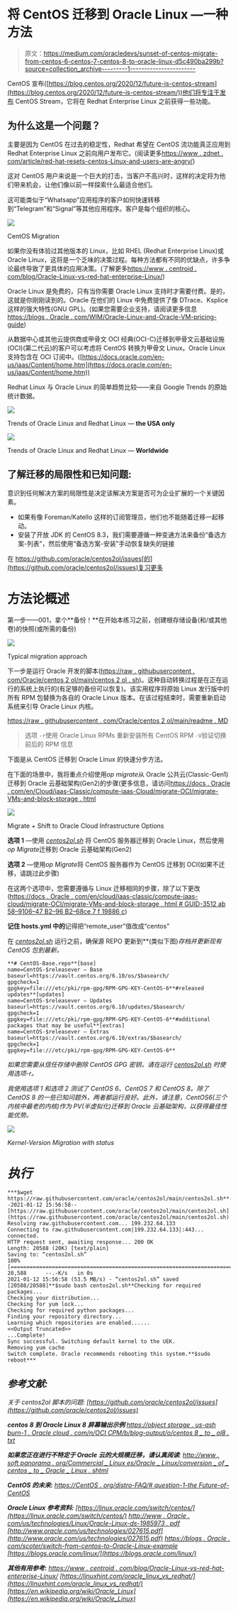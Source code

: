# 将 CentOS 迁移到 Oracle Linux —一种方法

> 原文：<https://medium.com/oracledevs/sunset-of-centos-migrate-from-centos-6-centos-7-centos-8-to-oracle-linux-d5c490ba299b?source=collection_archive---------1----------------------->

CentOS 宣布([https://blog.centos.org/2020/12/future-is-centos-stream](https://blog.centos.org/2020/12/future-is-centos-stream/))他们将专注于发布 CentOS Stream，它将在 Redhat Enterprise Linux 之前获得一些功能。

## 为什么这是一个问题？

主要是因为 CentOS 在过去的稳定性，Redhat 希望在 CentOS 流功能真正应用到 Redhat Enterprise Linux 之前向用户发布它。(阅读更多[https://www . zdnet . com/article/red-hat-resets-centos-Linux-and-users-are-angry/](https://www.zdnet.com/article/red-hat-resets-centos-linux-and-users-are-angry/))

这对 CentOS 用户来说是一个巨大的打击，当客户不高兴时，这样的决定将为他们带来机会，让他们像以前一样探索什么最适合他们。

这可能类似于“Whatsapp”应用程序的客户如何快速转移到“Telegram”和“Signal”等其他应用程序。客户是每个组织的核心。

![](img/e0af6f40eb125115aacf6cbbd07f4f33.png)

CentOS Migration

如果你没有体验过其他版本的 Linux，比如 RHEL (Redhat Enterprise Linux)或 Oracle Linux，这将是一个乏味的决策过程。每种方法都有不同的优缺点，许多争论最终导致了更具体的应用决策。(了解更多[https://www . centroid . com/blog/Oracle-Linux-vs-red-hat-enterprise-Linux/](https://www.centroid.com/blog/oracle-linux-vs-red-hat-enterprise-linux/))

Oracle Linux 是免费的，只有当你需要 Oracle Linux 支持时才需要付费。是的，这就是你刚刚读到的。Oracle 在他们的 Linux 中免费提供了像 DTrace、Ksplice 这样的强大特性(GNU GPL)。(如果您需要企业支持，请阅读更多信息[https://blogs . Oracle . com/WIM/Oracle-Linux-and-Oracle-VM-pricing-guide](https://blogs.oracle.com/wim/oracle-linux-and-oracle-vm-pricing-guide))

从数据中心或其他云提供商或甲骨文 OCI 经典(OCI-C)迁移到甲骨文云基础设施(OCI)(第二代云)的客户可以考虑将 CentOS 转换为甲骨文 Linux。Oracle Linux 支持包含在 OCI 订阅中。([https://docs.oracle.com/en-us/iaas/Content/home.htm](https://docs.oracle.com/en-us/iaas/Content/home.htm))

Redhat Linux 与 Oracle Linux 的简单趋势比较——来自 Google Trends 的原始统计数据。

![](img/b3db24e5aebe37507b8ecab2d635fddd.png)

Trends of Oracle Linux and Redhat Linux — **the USA only**

![](img/c26f367f1ba4e9e1b90808ec9ae9e2e6.png)

Trends of Oracle Linux and Redhat Linux — **Worldwide**

## **了解迁移的局限性和已知问题:**

意识到任何解决方案的局限性是决定该解决方案是否可为企业扩展的一个关键因素。

*   如果有像 Foreman/Katello 这样的订阅管理员，他们也不能随着迁移一起移动。
*   安装了开放 JDK 的 CentOS 8.3，我们需要遵循一种变通方法来备份“备选方案-列表”，然后使用“备选方案-安装”手动恢复缺失的链接

在 https://github.com/oracle/centos2ol/issues[的](https://github.com/oracle/centos2ol/issues)复习更多

# **方法论概述**

第一步——001，拿个**备份！**在开始本练习之前，创建根存储设备(和/或其他卷)的快照(或所需的备份)

![](img/e032135a16d50210ea41b5ef1d171768.png)

Typical migration approach

下一步是运行 Oracle 开发的脚本([https://raw . githubusercontent . com/Oracle/centos 2 ol/main/centos 2 ol . sh](https://raw.githubusercontent.com/oracle/centos2ol/main/centos2ol.sh))。这种自动转换过程是在正在运行的系统上执行的(有足够的备份可以恢复)。该实用程序将原始 Linux 发行版中的所有 RPM 包替换为各自的 Oracle Linux 版本。在该过程结束时，需要重新启动系统来引导 Oracle Linux 内核。

[https://raw . githubusercontent . com/Oracle/centos 2 ol/main/readme . MD](https://raw.githubusercontent.com/oracle/centos2ol/main/README.md)

> 选项
> `-r`使用 Oracle Linux RPMs 重新安装所有 CentOS RPM
> `-V`验证切换前后的 RPM 信息

下面是从 CentOS 迁移到 Oracle Linux 的快速分步方法。

在下面的场景中，我将重点介绍使用*op migrate*从 Oracle 公共云(Classic-Gen1)迁移到 Oracle 云基础架构(Gen2)的步骤(更多信息，请访问[https://docs . Oracle . com/en/Cloud/iaas-Classic/compute-iaas-Cloud/migrate-OCI/migrate-VMs-and-block-storage . html](https://docs.oracle.com/en/cloud/iaas-classic/compute-iaas-cloud/migrate-oci/migrate-vms-and-block-storage.html#GUID-7099C387-9826-4D22-A448-C3FC4ABBD094)

![](img/4a573b6709340fb5989ead1da7e9170b.png)

Migrate + Shift to Oracle Cloud Infrastructure Options

**选项 1** —使用 [*centos2ol.sh*](https://raw.githubusercontent.com/oracle/centos2ol/main/centos2ol.sh) 将 CentOS 服务器迁移到 Oracle Linux，然后使用*op Migrate*迁移到 Oracle 云基础架构(Gen2)

**选项 2** —使用*op Migrate*将 CentOS 服务器作为 CentOS 迁移到 OCI(如果不迁移，请跳过此步骤)

在这两个选项中，您需要遵循与 Linux 迁移相同的步骤，除了以下更改([https://docs . Oracle . com/en/cloud/iaas-classic/compute-iaas-cloud/migrate-OCI/migrate-VMs-and-block-storage . html # GUID-3512 ab 58–9106–47 B2–96 B2–68ce 7 f 19886 c](https://docs.oracle.com/en/cloud/iaas-classic/compute-iaas-cloud/migrate-oci/migrate-vms-and-block-storage.html#GUID-3512AB58-9106-47B2-96B2-68CE7F19886C))

**记住 hosts.yml 中的**记得把“remote_user”值改成“centos”

在 [*centos2ol.sh*](https://raw.githubusercontent.com/oracle/centos2ol/main/centos2ol.sh) 运行之前，确保源 REPO 更新到**(类似下图)*存档并更新现有 CentOS 包到最新。*

```
**# CentOS-Base.repo**[base]
name=CentOS-$releasever — Base
baseurl=https://vault.centos.org/6.10/os/$basearch/
gpgcheck=1
gpgkey=file:///etc/pki/rpm-gpg/RPM-GPG-KEY-CentOS-6**#released updates**[updates]
name=CentOS-$releasever — Updates
baseurl=https://vault.centos.org/6.10/updates/$basearch/
gpgcheck=1
gpgkey=file:///etc/pki/rpm-gpg/RPM-GPG-KEY-CentOS-6**#additional packages that may be useful**[extras]
name=CentOS-$releasever — Extras
baseurl=https://vault.centos.org/6.10/extras/$basearch/
gpgcheck=1
gpgkey=file:///etc/pki/rpm-gpg/RPM-GPG-KEY-CentOS-6**
```

*如果您需要从信任存储中删除 CentOS GPG 密钥，请在运行 [*centos2ol.sh*](https://raw.githubusercontent.com/oracle/centos2ol/main/centos2ol.sh) 时使用选项-r。*

*我使用选项 1 和选项 2 测试了 CentOS 6、CentOS 7 和 CentOS 8。除了 CentOS 8 的一些已知问题外，两者都运行良好。此外，请注意，CentOS6(三个内核中最老的内核)作为 PV(半虚拟化)迁移到 Oracle 云基础架构，以获得最佳性能优势。*

*![](img/6e3b3a319cf12078e991437635e18439.png)*

*Kernel-Version Migration with status*

# *执行*

```
***$wget https://raw.githubusercontent.com/oracle/centos2ol/main/centos2ol.sh**--2021-01-12 15:56:58--  [https://raw.githubusercontent.com/oracle/centos2ol/main/centos2ol.sh](https://raw.githubusercontent.com/oracle/centos2ol/main/centos2ol.sh)
Resolving raw.githubusercontent.com... 199.232.64.133
Connecting to raw.githubusercontent.com|199.232.64.133|:443... connected.
HTTP request sent, awaiting response... 200 OK
Length: 20588 (20K) [text/plain]
Saving to: “centos2ol.sh”
100%[==================================================================================================================================================================>] 20,588      --.-K/s   in 0s
2021-01-12 15:56:58 (53.5 MB/s) - “centos2ol.sh” saved [20588/20588]**$sudo bash centos2ol.sh**Checking for required packages...
Checking your distribution...
Checking for yum lock...
Checking for required python packages...
Finding your repository directory...
Learning which repositories are enabled......
<<Output Truncated>>
...Complete!
Sync successful. Switching default kernel to the UEK.
Removing yum cache
Switch complete. Oracle recommends rebooting this system.**$sudo reboot***
```

## ***参考文献:***

*关于 centos2ol 脚本的问题:
[https://github.com/oracle/centos2ol/issues](https://github.com/oracle/centos2ol/issues)*

***centos 8 到 Oracle Linux 8 屏幕输出示例**
[https://object storage . us-ash burn-1 . Oracle cloud . com/n/OCI CPM/b/blog-output/o/centos 8 _ to _ ol8 . txt](https://objectstorage.us-ashburn-1.oraclecloud.com/n/ocicpm/b/blog-output/o/centos8_to_ol8.txt)*

***如果您正在进行不特定于 Oracle 云的大规模迁移，请认真阅读**:
[http://www . soft panorama . org/Commercial _ Linux es/Oracle _ Linux/conversion _ of _ centos _ to _ Oracle _ Linux . shtml](http://www.softpanorama.org/Commercial_linuxes/Oracle_linux/conversion_of_centos_to_oracle_linux.shtml)*

***CentOS 的未来:**
[https://CentOS . org/distro-FAQ/# question-1-the Future-of-CentOS](https://centos.org/distro-faq/#question-1-what-is-the-future-of-centos)*

***Oracle Linux 参考资料:**
[https://linux.oracle.com/switch/centos/](https://linux.oracle.com/switch/centos/)
[http://www . Oracle . com/us/technologies/Linux/Oracle-Linux-ds-1985973 . pdf](http://www.oracle.com/us/technologies/linux/oracle-linux-ds-1985973.pdf)
[http://www.oracle.com/us/technologies/027615.pdf](http://www.oracle.com/us/technologies/027615.pdf)
[https://blogs . Oracle . com/scoter/switch-from-centos-to-Oracle-Linux-example](https://blogs.oracle.com/scoter/switch-from-centos-to-oracle-linux-example)
[https://blogs.oracle.com/linux/](https://blogs.oracle.com/linux/)*

***其他有用参考:**
[https://www . centroid . com/blog/Oracle-Linux-vs-red-hat-enterprise-Linux/](https://www.centroid.com/blog/oracle-linux-vs-red-hat-enterprise-linux/)
[https://linuxhint.com/oracle_linux_vs_redhat/](https://linuxhint.com/oracle_linux_vs_redhat/)
[https://en.wikipedia.org/wiki/Oracle_Linux](https://en.wikipedia.org/wiki/Oracle_Linux)*
